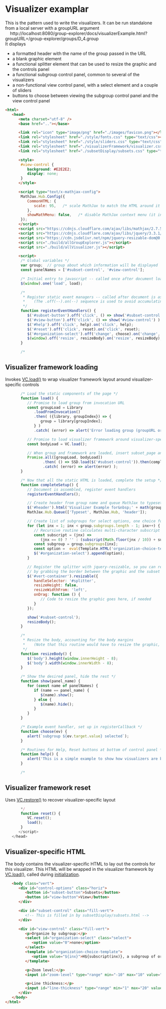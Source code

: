 
# Visualizer examplar

This is the pattern used to write the visualizers.  It can be run standalone from a local server with a groupURL argument
  <br>&nbsp;&nbsp;&nbsp;&nbsp;http://localhost:8080/group-explorer/docs/visualizerExample.html?groupURL=/group-explorer/groups/D_4.group<br>
It displays 
- a formatted header with the name of the group passed in the URL
- a blank graphic element
- a functional splitter element that can be used to resize the graphic and the controls panel
- a functional subgroup control panel, common to several of the visualizers
- a non-functional view control panel, with a select element and a couple of sliders
- buttons to choose between viewing the subgroup control panel and the view control panel

```html
<html>
   <head>
      <meta charset="utf-8" />
      <base href=".."></base>

      <link rel="icon" type="image/png" href="./images/favicon.png"></link>
      <link rel="stylesheet" href="./style/fonts.css" type="text/css"></link>
      <link rel="stylesheet" href="./style/sliders.css" type="text/css"></link>
      <link rel="stylesheet" href="./visualizerFramework/visualizer.css" type="text/css"></style>
      <link rel="stylesheet" href="./subsetDisplay/subsets.css" type="text/css"></link>

      <style>
       #view-control {
          background: #E2E2E2;
          display: none;
       }
      </style>

      <script type="text/x-mathjax-config">
       MathJax.Hub.Config({
          CommonHTML: {
             scale: 95,   /* scale MathJax to match the HTML around it */
          },
          showMathMenu: false,   /* disable MathJax context menu (it interferes with subsetDisplay context menu) */
       });
      </script>
      <script src="https://cdnjs.cloudflare.com/ajax/libs/mathjax/2.7.5/MathJax.js?config=MML_CHTML"></script>
      <script src="https://cdnjs.cloudflare.com/ajax/libs/jquery/3.3.1/jquery.js"></script>
      <script src="https://cdn.jsdelivr.net/npm/jquery-resizable-dom@0.32.0/dist/jquery-resizable.js"></script>
      <script src="./build/allGroupExplorer.js"></script>
      <script src="./build/allVisualizer.js"></script>

      <script>
       /* Global variables */
       var group;  // group about which information will be displayed
       const panelNames = ['#subset-control', '#view-control'];

       /* Initial entry to javascript -- called once after document load */
       $(window).one('load', load);

       /*
        * Register static event managers -- called after document is assembled
        *    (The .off(--).on(--) sequence is used to avoid accumulating event handlers after a reset.)
        */
       function registerEventHandlers() {
          $('#subset-button').off('click', () => show('#subset-control') ).on('click', () => show('#subset-control') );
          $('#view-button').off('click', () => show('#view-control') ).on('click', () => show('#view-control') );
          $('#help').off('click', help).on('click', help);
          $('#reset').off('click', reset).on('click', reset);
          $('#organization-select').off('change', choose).on('change', choose);
          $(window).off('resize', resizeBody).on('resize', resizeBody);
       }

       /*
```
## Visualizer framework loading

Invokes [VC.load()](./visualizerFramework_js.md#vc-load-) to wrap visualizer framework layout around visualizer-specific controls
```javascript
       /* Load the static components of the page */
       function load() {
          // Promise to load group from invocation URL
          const groupLoad = Library
             .loadFromInvocation()
             .then( ({library, groupIndex}) => {
                group = library[groupIndex];
             } )
             .catch( (error) => alert('Error loading group (groupURL or similar required):\n\n' + error) );

          // Promise to load visualizer framework around visualizer-specific code in this file
          const bodyLoad = VC.load();

          // When group and framework are loaded, insert subset_page and complete rest of setup
          Promise.all([groupLoad, bodyLoad])
                 .then( () => SSD.load($('#subset-control')).then(completeSetup) )
                 .catch( (error) => alert(error) );
       }

       /* Now that all the static HTML is loaded, complete the setup */
       function completeSetup() {
          // Document is assembled, register event handlers
          registerEventHandlers();

          // Create header from group name and queue MathJax to typeset it
          $('#header').html('Visualizer Example for&nbsp;' + math(group.name));
          MathJax.Hub.Queue(['Typeset', MathJax.Hub, 'header']);

          // Create list of subgroups for select options, one choice for each proper subgroup
          for (let inx = 1; inx < group.subgroups.length - 1; inx++) {
             // Recursive routine calculates multi-character subscript as Unicode text, since option tags cannot contain HTML
             const subscript = (jnx) =>
                (jnx == 0) ? '' : (subscript(Math.floor(jnx / 10)) + subscripts[jnx % 10]);  // subscripts defined in js/mathmlUtils.js
             const subgroup = group.subgroups[inx];
             const option =  eval(Template.HTML('organization-choice-template'));
             $('#organization-select').append(option);
          }

          // Register the splitter with jquery-resizable, so you can resize the graphic horizontally
          // by grabbing the border between the graphic and the subset control and dragging it
          $('#vert-container').resizable({
             handleSelector: '#splitter',
             resizeHeight: false,
             resizeWidthFrom: 'left',
             onDrag: function () {
                // Code to resize the graphic goes here, if needed
             }
          });

          show('#subset-control');
          resizeBody();
       }

       /*
        * Resize the body, accounting for the body margins
        *    (Note that this routine would have to resize the graphic, too, if needed.)
        */
       function resizeBody() {
          $('body').height(window.innerHeight - 8);
          $('body').width(window.innerWidth - 8);
       }

       /* Show the desired panel, hide the rest */
       function show(panel_name) {
          for (const name of panelNames) {
             if (name == panel_name) {
                $(name).show();
             } else {
                $(name).hide();
             }
          }
       }

       /* Example event handler, set up in registerCallback */
       function choose(ev) {
          alert(`subgroup ${ev.target.value} selected`);
       }

       /* Routines for Help, Reset buttons at bottom of control panel */
       function help() {
          alert('This is a simple example to show how visualizers are built.');
       }

       /*
```
## Visualizer framework reset

Uses [VC.restore()](./visualizerFramework_js.md#vs-restore-) to recover visualizer-specific layout
```javascript
       */
       function reset() {
          VC.reset();
          load();
       }
      </script>
   </head>
```
## Visualizer-specific HTML

The body contains the visualizer-specific HTML to lay out the controls for this visualizer.  This HTML will be wrapped in the visualizer framework by [VC.load()](./visualizerFramework_js.md#vc-load-), called during [initialization](#visualizer-framework-loading).
```html
   <body class="vert">
      <div id="control-options" class="horiz">
         <button id="subset-button">Subsets</button>
         <button id="view-button">View</button>
      </div>

      <div id="subset-control" class="fill-vert">
         <!-- This is filled in by subsetDisplay/subsets.html -->
      </div>

      <div id="view-control" class="fill-vert">
         <p>Organize by subgroup:</p>
         <select id="organization-select" class="select">
            <option value="0">none</option>
         </select>
         <template id="organization-choice-template">
            <option value="${inx}">H${subscript(inx)}, a subgroup of order ${subgroup.order}</option>
         </template>

         <p>Zoom level:</p>
         <input id="zoom-level" type="range" min="-10" max="10" value="0">

         <p>Line thickness:</p>
         <input id="line-thickness" type="range" min="1" max="20" value="10">
      </div>
   </body>
</html>
```

